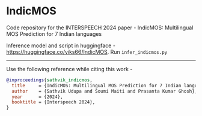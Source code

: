 # IndicMOS
Code repository for the INTERSPEECH 2024 paper - IndicMOS: Multilingual MOS Prediction for 7 Indian languages

Inference model and script in huggingface - 
https://huggingface.co/viks66/IndicMOS. Run <code>infer_indicmos.py</code>

---

Use the following reference while citing this work - 

``` bibtex
@inproceedings{sathvik_indicmos,
  title     = {IndicMOS: Multilingual MOS Prediction for 7 Indian languages},
  author    = {Sathvik Udupa and Soumi Maiti and Prasanta Kumar Ghosh},
  year      = {2024},
  booktitle = {Interspeech 2024},
}
```

